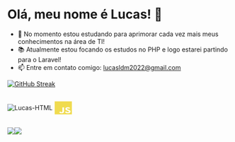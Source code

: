 # Olá, meu nome é Lucas! 👋

- 🔭 No momento estou estudando para aprimorar cada vez mais meus conhecimentos na área de TI!
- :books: Atualmente estou focando os estudos no PHP e logo estarei partindo para o Laravel!
- 📫 Entre em contato comigo: lucasldm2022@gmail.com

[![GitHub Streak](http://github-readme-streak-stats.herokuapp.com?user=LucasLDM&theme=material-palenight&hide_border=true&locale=pt_BR&date_format=j%20M%5B%20Y%5D)](https://git.io/streak-stats)

<div style="display: inline_block"><br>    
  <img align="center" alt="Lucas-HTML" height="30" width="40" src="https://cdn.jsdelivr.net/gh/devicons/devicon/icons/php/php-original.svg">
  <img align="center" alt="Lucas-Js" height="30" width="40" src="https://raw.githubusercontent.com/devicons/devicon/master/icons/javascript/javascript-plain.svg">
</div>

##

<div>
  <a href="mailto:lucasldm2022@gmail.com" target="_blank"><img src="https://img.shields.io/badge/Gmail-D14836?style=for-the-badge&logo=gmail&logoColor=white" target="_blank"></a><a href="https://www.linkedin.com/in/lucas-lucena-0b4803260/" target="_blank"><img src="https://img.shields.io/badge/LinkedIn-0077B5?style=for-the-badge&logo=linkedin&logoColor=white" target="_blank"></a>
</div>
